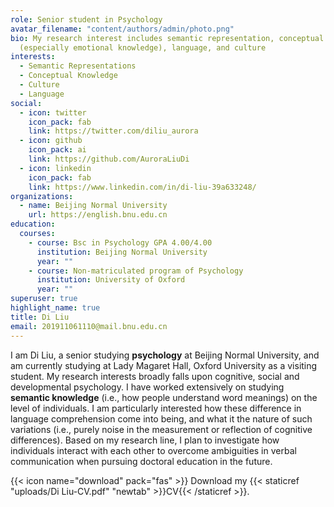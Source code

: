 ```yaml
---
role: Senior student in Psychology
avatar_filename: "content/authors/admin/photo.png"
bio: My research interest includes semantic representation, conceptual knowledge
  (especially emotional knowledge), language, and culture
interests:
  - Semantic Representations
  - Conceptual Knowledge
  - Culture
  - Language
social:
  - icon: twitter
    icon_pack: fab
    link: https://twitter.com/diliu_aurora
  - icon: github
    icon_pack: ai
    link: https://github.com/AuroraLiuDi
  - icon: linkedin
    icon_pack: fab
    link: https://www.linkedin.com/in/di-liu-39a633248/
organizations:
  - name: Beijing Normal University
    url: https://english.bnu.edu.cn
education:
  courses:
    - course: Bsc in Psychology GPA 4.00/4.00
      institution: Beijing Normal University
      year: ""
    - course: Non-matriculated program of Psychology
      institution: University of Oxford
      year: ""
superuser: true
highlight_name: true
title: Di Liu
email: 201911061110@mail.bnu.edu.cn
---
```

I am Di Liu, a senior studying **psychology** at Beijing Normal University, and am currently studying at Lady Magaret Hall, Oxford University as a visiting student. My research  interests broadly falls upon cognitive, social and developmental psychology. I have worked extensively on studying **semantic knowledge** (i.e., how people understand word meanings) on the level of individuals. I am particularly interested how these difference in language comprehension come into being, and what it the nature of such variations (i.e., purely noise in the measurement or reflection of cognitive differences). Based on my research line, I plan to investigate how individuals interact with each other to overcome ambiguities in verbal communication when pursuing doctoral education in the future. 

{{< icon name="download" pack="fas" >}} Download my {{< staticref "uploads/Di Liu-CV.pdf" "newtab" >}}CV{{< /staticref >}}.
